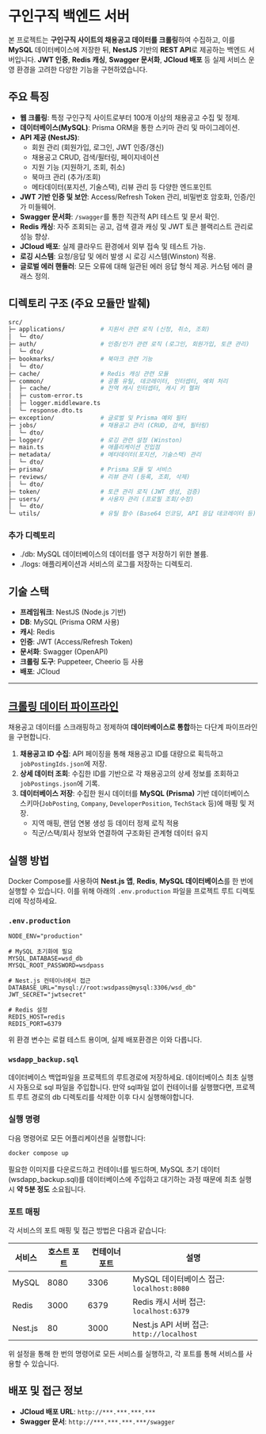 # 구인구직 백엔드 서버

본 프로젝트는 **구인구직 사이트의 채용공고 데이터를 크롤링**하여 수집하고, 이를 **MySQL** 데이터베이스에 저장한 뒤, **NestJS** 기반의 **REST API**로 제공하는 백엔드 서버입니다. **JWT 인증**, **Redis 캐싱**, **Swagger 문서화**, **JCloud 배포** 등 실제 서비스 운영 환경을 고려한 다양한 기능을 구현하였습니다.



## 주요 특징

- **웹 크롤링**: 특정 구인구직 사이트로부터 100개 이상의 채용공고 수집 및 정제.
- **데이터베이스(MySQL)**: Prisma ORM을 통한 스키마 관리 및 마이그레이션.
- **API 제공 (NestJS)**:  
  - 회원 관리 (회원가입, 로그인, JWT 인증/갱신)  
  - 채용공고 CRUD, 검색/필터링, 페이지네이션  
  - 지원 기능 (지원하기, 조회, 취소)  
  - 북마크 관리 (추가/조회)  
  - 메타데이터(포지션, 기술스택), 리뷰 관리 등 다양한 엔드포인트
- **JWT 기반 인증 및 보안**: Access/Refresh Token 관리, 비밀번호 암호화, 인증/인가 미들웨어.
- **Swagger 문서화**: `/swagger`를 통한 직관적 API 테스트 및 문서 확인.
- **Redis 캐싱**: 자주 조회되는 공고, 검색 결과 캐싱 및 JWT 토큰 블랙리스트 관리로 성능 향상.
- **JCloud 배포**: 실제 클라우드 환경에서 외부 접속 및 테스트 가능.
- **로깅 시스템**: 요청/응답 및 에러 발생 시 로깅 시스템(Winston) 적용.
- **글로벌 에러 핸들러**: 모든 오류에 대해 일관된 에러 응답 형식 제공. 커스텀 에러 클래스 정의.
   


## 디렉토리 구조 (주요 모듈만 발췌)

```bash
src/
├─ applications/          # 지원서 관련 로직 (신청, 취소, 조회)
│  └─ dto/
├─ auth/                  # 인증/인가 관련 로직 (로그인, 회원가입, 토큰 관리)
│  └─ dto/
├─ bookmarks/             # 북마크 관련 기능
│  └─ dto/
├─ cache/                 # Redis 캐싱 관련 모듈
├─ common/                # 공통 유틸, 데코레이터, 인터셉터, 예외 처리
│  ├─ cache/              # 전역 캐시 인터셉터, 캐시 키 헬퍼
│  ├─ custom-error.ts
│  ├─ logger.middleware.ts
│  └─ response.dto.ts
├─ exception/             # 글로벌 및 Prisma 예외 필터
├─ jobs/                  # 채용공고 관리 (CRUD, 검색, 필터링)
│  └─ dto/
├─ logger/                # 로깅 관련 설정 (Winston)
├─ main.ts                # 애플리케이션 진입점
├─ metadata/              # 메타데이터(포지션, 기술스택) 관리
│  └─ dto/
├─ prisma/                # Prisma 모듈 및 서비스
├─ reviews/               # 리뷰 관리 (등록, 조회, 삭제)
│  └─ dto/
├─ token/                 # 토큰 관리 로직 (JWT 생성, 검증)
├─ users/                 # 사용자 관리 (프로필 조회/수정)
│  └─ dto/
└─ utils/                 # 유틸 함수 (Base64 인코딩, API 응답 데코레이터 등)
```

### 추가 디렉토리

- ./db: MySQL 데이터베이스의 데이터를 영구 저장하기 위한 볼륨.
- ./logs: 애플리케이션과 서비스의 로그를 저장하는 디렉토리.



## 기술 스택

- **프레임워크**: NestJS (Node.js 기반)
- **DB**: MySQL (Prisma ORM 사용)
- **캐시**: Redis
- **인증**: JWT (Access/Refresh Token)
- **문서화**: Swagger (OpenAPI)
- **크롤링 도구**: Puppeteer, Cheerio 등 사용
- **배포**: JCloud

---

## [크롤링 데이터 파이프라인](https://github.com/jinseok1006/wsd-hw3-crawling)

채용공고 데이터를 스크래핑하고 정제하여 **데이터베이스로 통합**하는 다단계 파이프라인을 구현합니다.

1. **채용공고 ID 수집**: API 페이징을 통해 채용공고 ID를 대량으로 획득하고 `jobPostingIds.json`에 저장.
2. **상세 데이터 조회**: 수집한 ID를 기반으로 각 채용공고의 상세 정보를 조회하고 `jobPostings.json`에 기록.
3. **데이터베이스 저장**: 수집한 원시 데이터를 **MySQL (Prisma)** 기반 데이터베이스 스키마(`JobPosting`, `Company`, `DeveloperPosition`, `TechStack` 등)에 매핑 및 저장.  
   - 지역 매핑, 랜덤 연봉 생성 등 데이터 정제 로직 적용
   - 직군/스택/회사 정보와 연결하여 구조화된 관계형 데이터 유지



## 실행 방법

Docker Compose를 사용하여 **Nest.js 앱**, **Redis**, **MySQL 데이터베이스**를 한 번에 실행할 수 있습니다. 이를 위해 아래의 `.env.production` 파일을 프로젝트 루트 디렉토리에 작성하세요.


### `.env.production`

```dotenv
NODE_ENV="production"

# MySQL 초기화에 필요
MYSQL_DATABASE=wsd_db
MYSQL_ROOT_PASSWORD=wsdpass

# Nest.js 컨테이너에서 접근
DATABASE_URL="mysql://root:wsdpass@mysql:3306/wsd_db"
JWT_SECRET="jwtsecret"

# Redis 설정
REDIS_HOST=redis
REDIS_PORT=6379
```

위 환경 변수는 로컬 테스트 용이며, 실제 배포환경은 이와 다릅니다.

### `wsdapp_backup.sql`

데이터베이스 백업파일을 프로젝트의 루트경로에 저장하세요. 데이터베이스 최초 실행시 자동으로 sql 파일을 주입합니다.
만약 sql파일 없이 컨테이너를 실행했다면, 프로젝트 루트 경로의 db 디렉토리를 삭제한 이후 다시 실행해야합니다.


### 실행 명령

다음 명령어로 모든 어플리케이션을 실행합니다:

```bash
docker compose up
```

필요한 이미지를 다운로드하고 컨테이너를 빌드하며, MySQL 초기 데이터(wsdapp_backup.sql)를 데이터베이스에 주입하고 대기하는 과정 때문에 최초 실행 시 **약 5분 정도** 소요됩니다.


### 포트 매핑

각 서비스의 포트 매핑 및 접근 방법은 다음과 같습니다:

| 서비스   | 호스트 포트 | 컨테이너 포트 | 설명                                   |
|----------|-----------|-----------|----------------------------------------|
| MySQL    | 8080      | 3306      | MySQL 데이터베이스 접근: `localhost:8080` |
| Redis    | 3000      | 6379      | Redis 캐시 서버 접근: `localhost:6379`   |
| Nest.js  | 80        | 3000      | Nest.js API 서버 접근: `http://localhost` |


위 설정을 통해 한 번의 명령어로 모든 서비스를 실행하고, 각 포트를 통해 서비스를 사용할 수 있습니다.



## 배포 및 접근 정보

- **JCloud 배포 URL**: `http://***.***.***.***`
- **Swagger 문서**: `http://***.***.***.***/swagger`


